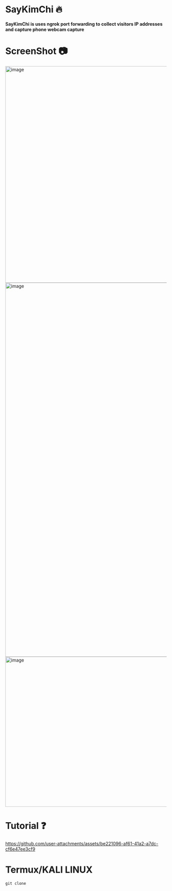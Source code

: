# SayKimChi 🔥
**SayKimChi is uses ngrok port forwarding to collect visitors IP addresses and capture phone webcam capture**
# ScreenShot 📷
<img width="1371" height="675" alt="image" src="https://github.com/user-attachments/assets/58fb49d1-7109-4519-83a8-fe38f19bb80b" />
<img width="1355" height="1166" alt="image" src="https://github.com/user-attachments/assets/7050607e-9062-4791-9f26-c706174351a0" />
<img width="977" height="468" alt="image" src="https://github.com/user-attachments/assets/9f31b164-1ea1-4ed2-9372-233e6efff35a" />


# Tutorial ❓
https://github.com/user-attachments/assets/be221096-af61-41a2-a7dc-cf6e47ee3cf9

# Termux/KALI LINUX
```
git clone 



